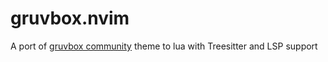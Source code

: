 # gruvbox.nvim

A port of [gruvbox community](https://github.com/gruvbox-community/gruvbox) theme to lua with Treesitter and LSP support
